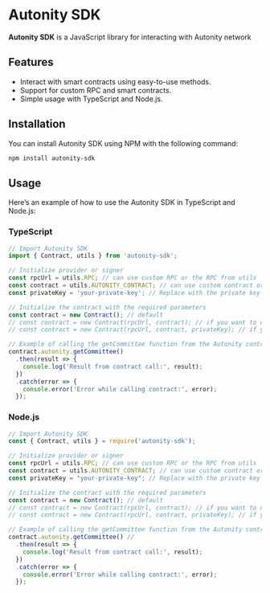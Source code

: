 # Autonity SDK

**Autonity SDK** is a JavaScript library for interacting with Autonity network

## Features

- Interact with smart contracts using easy-to-use methods.
- Support for custom RPC and smart contracts.
- Simple usage with TypeScript and Node.js.

## Installation

You can install Autonity SDK using NPM with the following command:

```bash
npm install autonity-sdk
```

## Usage

Here’s an example of how to use the Autonity SDK in TypeScript and Node.js:

### TypeScript

```typescript
// Import Autonity SDK
import { Contract, utils } from 'autonity-sdk';

// Initialize provider or signer
const rpcUrl = utils.RPC; // can use custom RPC or the RPC from utils
const contract = utils.AUTONITY_CONTRACT; // can use custom contract or the contract from the utils class
const privateKey = 'your-private-key'; // Replace with the private key for wallet access

// Initialize the contract with the required parameters
const contract = new Contract(); // default
// const contract = new Contract(rpcUrl, contract); // if you want to use custom
// const contract = new Contract(rpcUrl, contract, privateKey); // if you want to use transaction functions

// Example of calling the getCommittee function from the Autonity contract
contract.autonity.getCommittee() 
  .then(result => {
    console.log('Result from contract call:', result);
  })
  .catch(error => {
    console.error('Error while calling contract:', error);
  });
```

### Node.js

```javascript
// Import Autonity SDK
const { Contract, utils } = require('autonity-sdk');

// Initialize provider or signer
const rpcUrl = utils.RPC; // can use custom RPC or the RPC from utils
const contract = utils.AUTONITY_CONTRACT; // can use custom contract or the contract from the utils class
const privateKey = "your-private-key"; // Replace with the private key for wallet access

// Initialize the contract with the required parameters
const contract = new Contract(); // default
// const contract = new Contract(rpcUrl, contract); // if you want to use custom
// const contract = new Contract(rpcUrl, contract, privateKey); // if you want to use transaction functions

// Example of calling the getCommittee function from the Autonity contract
contract.autonity.getCommittee() // 
  .then(result => {
    console.log('Result from contract call:', result);
  })
  .catch(error => {
    console.error('Error while calling contract:', error);
  });
```

